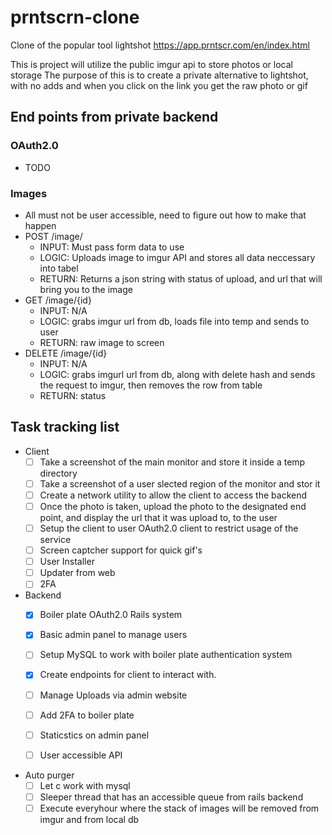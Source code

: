 # prntscrn-clone
Clone of the popular tool lightshot https://app.prntscr.com/en/index.html

This is project will utilize the public imgur api to store photos or local storage
The purpose of this is to create a private alternative to lightshot, with no adds and when you click on the link you get the raw photo or gif

## End points from private backend
### OAuth2.0
- TODO
### Images
- All must not be user accessible, need to figure out how to make that happen
- POST /image/
  - INPUT: Must pass form data to use
  - LOGIC: Uploads image to imgur API and stores all data neccessary into tabel
  - RETURN: Returns a json string with status of upload, and url that will bring you to the image
- GET /image/{id}
  - INPUT: N/A
  - LOGIC: grabs imgur url from db, loads file into temp and sends to user
  - RETURN: raw image to screen
- DELETE /image/{id}
  - INPUT: N/A
  - LOGIC: grabs imgurl url from db, along with delete hash and sends the request to imgur, then removes the row from table
  - RETURN: status

## Task tracking list
- Client
  - [ ] Take a screenshot of the main monitor and store it inside a temp directory
  - [ ] Take a screenshot of a user slected region of the monitor and stor it
  - [ ] Create a network utility to allow the client to access the backend
  - [ ] Once the photo is taken, upload the photo to the designated end point, and display the url that it was upload to, to the user
  - [ ] Setup the client to user OAuth2.0 client to restrict usage of the service
  - [ ] Screen captcher support for quick gif's
  - [ ] User Installer
  - [ ] Updater from web
  - [ ] 2FA

- Backend
  - [X] Boiler plate OAuth2.0 Rails system
  - [X] Basic admin panel to manage users
  - [ ] Setup MySQL to work with boiler plate authentication system
  - [X] Create endpoints for client to interact with.
  - [ ] Manage Uploads via admin website
  - [ ] Add 2FA to boiler plate 
  - [ ] Staticstics on admin panel
  - [ ] User accessible API


- Auto purger
  - [ ] Let c work with mysql
  - [ ] Sleeper thread that has an accessible queue from rails backend
  - [ ] Execute everyhour where the stack of images will be removed from imgur and from local db
